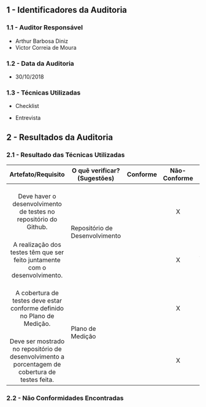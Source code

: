 ## 1 - Identificadores da Auditoria

### 1.1 - Auditor Responsável

- Arthur Barbosa Diniz
- Victor Correia de Moura

### 1.2 - Data da Auditoria

- 30/10/2018


### 1.3 - Técnicas Utilizadas

- Checklist

- Entrevista

## 2 - Resultados da Auditoria

### 2.1 - Resultado das Técnicas Utilizadas

|Artefato/Requisito|O quê verificar? (Sugestões)| Conforme | Não-Conforme | Observação | Evidências
| :---: | :---: | :---: | :---: | :---: | :---: |
| Deve haver o desenvolvimento de testes no repositório do Github. <td rowspan = 2>Repositório de Desenvolvimento | | X |Durante a primeira sprint o ambiente de testes anda não havia sido configurado completamente  | |
| A realização dos testes têm que ser feito juntamente com o desenvolvimento. | | X | Não houve desenvolvimento de testes na primeira sprint. |  |
| A cobertura de testes deve estar conforme definido no Plano de Medição. <td rowspan = 2>Plano de Medição | | X | Não tem como verificar se está conforme o Plano de Medição pois este artefato não existe||
| Deve ser mostrado no repositório de desenvolvimento a porcentagem de cobertura de testes feita.| | X | A cobertura não está sendo coletada nem monitorada.|

### 2.2 - Não Conformidades Encontradas
